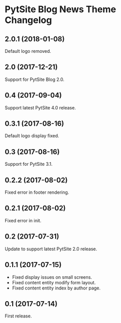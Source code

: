 # PytSite Blog News Theme Changelog


## 2.0.1 (2018-01-08)

Default logo removed.


## 2.0 (2017-12-21)

Support for PytSite Blog 2.0.


## 0.4 (2017-09-04)

Support latest PytSite 4.0 release.


## 0.3.1 (2017-08-16)

Default logo display fixed.


## 0.3 (2017-08-16)

Support for PytSite 3.1.


## 0.2.2 (2017-08-02)

Fixed error in footer rendering.


## 0.2.1 (2017-08-02)

Fixed error in init.


## 0.2 (2017-07-31)

Update to support latest PytSite 2.0 release.


## 0.1.1 (2017-07-15)

- Fixed display issues on small screens.
- Fixed content entity modify form layout.
- Fixed content entity index by author page.


## 0.1 (2017-07-14)

First release.
